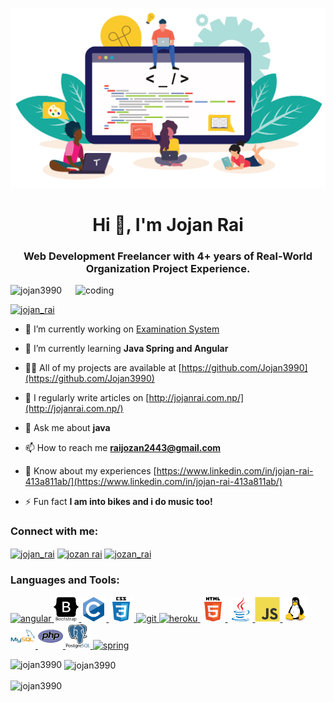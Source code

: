 ![logo](https://github.com/Jojan3990/Jojan3990/blob/main/GitHub%20banner.png)
<h1 align="center">Hi 👋, I'm Jojan Rai</h1>
<h3 align="center">Web Development Freelancer with 4+ years of Real-World Organization Project Experience.</h3>

<img align="right" alt="coding" width="400" src="https://mir-s3-cdn-cf.behance.net/project_modules/max_1200/06f21a161921919.63cd7887d0a70.gif">

<p align="left"> <img src="https://komarev.com/ghpvc/?username=jojan3990&label=Profile%20views&color=0e75b6&style=flat" alt="jojan3990" /> </p>

<p align="left"> <a href="https://twitter.com/jojan_rai" target="blank"><img src="https://img.shields.io/twitter/follow/jojan_rai?logo=twitter&style=for-the-badge" alt="jojan_rai" /></a> </p>

- 🔭 I’m currently working on [Examination System](https://github.com/Jojan3990/ExaminationSystemSpring)

- 🌱 I’m currently learning **Java Spring and Angular**

- 👨‍💻 All of my projects are available at [https://github.com/Jojan3990](https://github.com/Jojan3990)

- 📝 I regularly write articles on [http://jojanrai.com.np/](http://jojanrai.com.np/)

- 💬 Ask me about **java**

- 📫 How to reach me **raijozan2443@gmail.com**

- 📄 Know about my experiences [https://www.linkedin.com/in/jojan-rai-413a811ab/](https://www.linkedin.com/in/jojan-rai-413a811ab/)

- ⚡ Fun fact **I am into bikes and i do music too!**

<h3 align="left">Connect with me:</h3>
<p align="left">
<a href="https://twitter.com/jojan_rai" target="blank"><img align="center" src="https://raw.githubusercontent.com/rahuldkjain/github-profile-readme-generator/master/src/images/icons/Social/twitter.svg" alt="jojan_rai" height="30" width="40" /></a>
<a href="https://fb.com/jozan rai" target="blank"><img align="center" src="https://raw.githubusercontent.com/rahuldkjain/github-profile-readme-generator/master/src/images/icons/Social/facebook.svg" alt="jozan rai" height="30" width="40" /></a>
<a href="https://instagram.com/jozan_rai" target="blank"><img align="center" src="https://raw.githubusercontent.com/rahuldkjain/github-profile-readme-generator/master/src/images/icons/Social/instagram.svg" alt="jozan_rai" height="30" width="40" /></a>
</p>

<h3 align="left">Languages and Tools:</h3>
<p align="left"> <a href="https://angular.io" target="_blank" rel="noreferrer"> <img src="https://angular.io/assets/images/logos/angular/angular.svg" alt="angular" width="40" height="40"/> </a> <a href="https://getbootstrap.com" target="_blank" rel="noreferrer"> <img src="https://raw.githubusercontent.com/devicons/devicon/master/icons/bootstrap/bootstrap-plain-wordmark.svg" alt="bootstrap" width="40" height="40"/> </a> <a href="https://www.cprogramming.com/" target="_blank" rel="noreferrer"> <img src="https://raw.githubusercontent.com/devicons/devicon/master/icons/c/c-original.svg" alt="c" width="40" height="40"/> </a> <a href="https://www.w3schools.com/css/" target="_blank" rel="noreferrer"> <img src="https://raw.githubusercontent.com/devicons/devicon/master/icons/css3/css3-original-wordmark.svg" alt="css3" width="40" height="40"/> </a> <a href="https://git-scm.com/" target="_blank" rel="noreferrer"> <img src="https://www.vectorlogo.zone/logos/git-scm/git-scm-icon.svg" alt="git" width="40" height="40"/> </a> <a href="https://heroku.com" target="_blank" rel="noreferrer"> <img src="https://www.vectorlogo.zone/logos/heroku/heroku-icon.svg" alt="heroku" width="40" height="40"/> </a> <a href="https://www.w3.org/html/" target="_blank" rel="noreferrer"> <img src="https://raw.githubusercontent.com/devicons/devicon/master/icons/html5/html5-original-wordmark.svg" alt="html5" width="40" height="40"/> </a> <a href="https://www.java.com" target="_blank" rel="noreferrer"> <img src="https://raw.githubusercontent.com/devicons/devicon/master/icons/java/java-original.svg" alt="java" width="40" height="40"/> </a> <a href="https://developer.mozilla.org/en-US/docs/Web/JavaScript" target="_blank" rel="noreferrer"> <img src="https://raw.githubusercontent.com/devicons/devicon/master/icons/javascript/javascript-original.svg" alt="javascript" width="40" height="40"/> </a> <a href="https://www.linux.org/" target="_blank" rel="noreferrer"> <img src="https://raw.githubusercontent.com/devicons/devicon/master/icons/linux/linux-original.svg" alt="linux" width="40" height="40"/> </a> <a href="https://www.mysql.com/" target="_blank" rel="noreferrer"> <img src="https://raw.githubusercontent.com/devicons/devicon/master/icons/mysql/mysql-original-wordmark.svg" alt="mysql" width="40" height="40"/> </a> <a href="https://www.php.net" target="_blank" rel="noreferrer"> <img src="https://raw.githubusercontent.com/devicons/devicon/master/icons/php/php-original.svg" alt="php" width="40" height="40"/> </a> <a href="https://www.postgresql.org" target="_blank" rel="noreferrer"> <img src="https://raw.githubusercontent.com/devicons/devicon/master/icons/postgresql/postgresql-original-wordmark.svg" alt="postgresql" width="40" height="40"/> </a> <a href="https://spring.io/" target="_blank" rel="noreferrer"> <img src="https://www.vectorlogo.zone/logos/springio/springio-icon.svg" alt="spring" width="40" height="40"/> </a> </p>

<p><img align="left" src="https://github-readme-stats.vercel.app/api/top-langs?username=jojan3990&show_icons=true&locale=en&layout=compact" alt="jojan3990" /></p>

<p>&nbsp;<img align="center" src="https://github-readme-stats.vercel.app/api?username=jojan3990&show_icons=true&locale=en" alt="jojan3990" /></p>

<p><img align="center" src="https://github-readme-streak-stats.herokuapp.com/?user=jojan3990&" alt="jojan3990" /></p>
